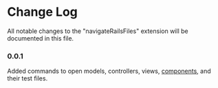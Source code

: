 # Change Log

All notable changes to the "navigateRailsFiles" extension will be documented in this file.

### 0.0.1

Added commands to open models, controllers, views, [components](https://viewcomponent.org/), and their test files.